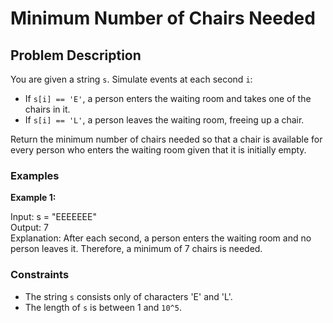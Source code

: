 # Minimum Number of Chairs Needed

## Problem Description

You are given a string `s`. Simulate events at each second `i`:

- If `s[i] == 'E'`, a person enters the waiting room and takes one of the chairs in it.
- If `s[i] == 'L'`, a person leaves the waiting room, freeing up a chair.

Return the minimum number of chairs needed so that a chair is available for every person who enters the waiting room given that it is initially empty.

### Examples

**Example 1:**

Input: s = "EEEEEEE" <br>
Output: 7 <br>
Explanation: After each second, a person enters the waiting room and no person leaves it. Therefore, a minimum of 7 chairs is needed.


### Constraints

- The string `s` consists only of characters 'E' and 'L'.
- The length of `s` is between 1 and `10^5`.
